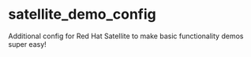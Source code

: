 # satellite_demo_config
Additional config for Red Hat Satellite to make basic functionality demos super easy!
